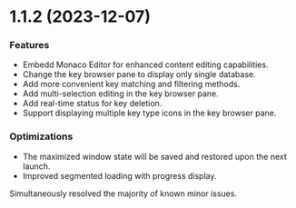 # 1.1.2 (2023-12-07)

### Features

* Embedd Monaco Editor for enhanced content editing capabilities.
* Change the key browser pane to display only single database.
* Add more convenient key matching and filtering methods.
* Add multi-selection editing in the key browser pane.
* Add real-time status for key deletion.
* Support displaying multiple key type icons in the key browser pane.

### Optimizations
- The maximized window state will be saved and restored upon the next launch.
- Improved segmented loading with progress display.

Simultaneously resolved the majority of known minor issues.
